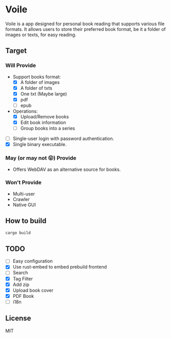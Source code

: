 # Voile

Voile is a app designed for personal book reading that supports various file formats. It allows users to store their preferred book format, be it a folder of images or texts, for easy reading.

## Target

### Will Provide

* Support books format:
    * [x] A folder of images
    * [x] A folder of txts
    * [x] One txt (Maybe large)
    * [x] pdf
    * [ ] epub
* Operations:
    * [x] Upload/Remove books
    * [x] Edit book information
    * [ ] Group books into a series
* [ ] Single-user login with password authentication.
* [x] Single binary executable.

### **May (or may not 😝)** Provide

* Offers WebDAV as an alternative source for books.

### Won't Provide

* Multi-user
* Crawler
* Native GUI

## How to build

```bash
cargo build
```

## TODO

- [ ] Easy configuration
- [x] Use rust-embed to embed prebuild frontend
- [ ] Search
- [x] Tag Filter
- [x] Add zip
- [x] Upload book cover
- [x] PDF Book
- [ ] i18n

## License

MIT
